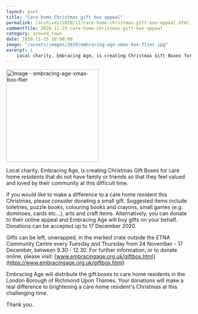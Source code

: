 ```yaml
---
layout: post
title: "Care home Christmas gift box appeal"
permalink: /archives/2020/11/care-home-christmas-gift-box-appeal.html
commentfile: 2020-11-25-care-home-christmas-gift-box-appeal
category: around_town
date: 2020-11-25 10:00:00
image: "/assets/images/2020/embracing-age-xmas-box-flier.jpg"
excerpt: |
    Local charity, Embracing Age, is creating Christmas Gift Boxes for care home residents that do not have family or friends so that they feel valued and loved by their community at this difficult time.
---
```

<a href="/assets/images/2020/embracing-age-xmas-box-flier.jpg" title="Click for a larger image"><img src="/assets/images/2020/embracing-age-xmas-box-flier-thumb.jpg" width="250" alt="Image - embracing-age-xmas-box-flier"  class="photo right"/></a>

Local charity, Embracing Age, is creating Christmas Gift Boxes for care home residents that do not have family or friends so that they feel valued and loved by their community at this difficult time.

If you would like to make a difference to a care home resident this Christmas, please consider donating a small gift. Suggested items include toiletries, puzzle books, colouring books and crayons, small games (e.g. dominoes, cards etc...), arts and craft items. Alternatively, you can donate to their online appeal and Embracing Age will buy gifts on your behalf. Donations can be accepted up to 17 December 2020.

Gifts can be left, unwrapped, in the marked crate outside the ETNA Community Centre every Tuesday and Thursday from 24 November - 17 December, between 9.30 - 12.30. For further information, or to donate online, please visit: [www.embracingage.org.uk/giftbox.html](https://www.embracingage.org.uk/giftbox.html)

Embracing Age will distribute the gift boxes to care home residents in the London Borough of Richmond Upon Thames. Your donations will make a real difference to brightening a care home resident's Christmas at this challenging time.

Thank you.
